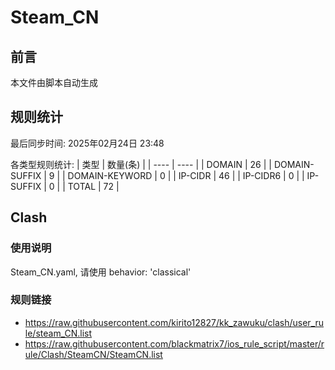 # Steam_CN

## 前言
本文件由脚本自动生成

## 规则统计
最后同步时间: 2025年02月24日 23:48

各类型规则统计:
| 类型 | 数量(条)  | 
| ---- | ----  |
| DOMAIN | 26 | 
| DOMAIN-SUFFIX | 9 | 
| DOMAIN-KEYWORD | 0 | 
| IP-CIDR | 46 | 
| IP-CIDR6 | 0 | 
| IP-SUFFIX | 0 | 
| TOTAL | 72 | 
## Clash 
### 使用说明 
Steam_CN.yaml, 请使用 behavior: 'classical' 
### 规则链接 
- https://raw.githubusercontent.com/kirito12827/kk_zawuku/clash/user_rule/steam_CN.list 
- https://raw.githubusercontent.com/blackmatrix7/ios_rule_script/master/rule/Clash/SteamCN/SteamCN.list 
